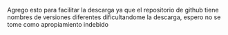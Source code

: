 Agrego esto para facilitar la descarga ya que el repositorio de github tiene nombres de versiones diferentes dificultandome la descarga, espero no se tome como apropiamiento indebido 
